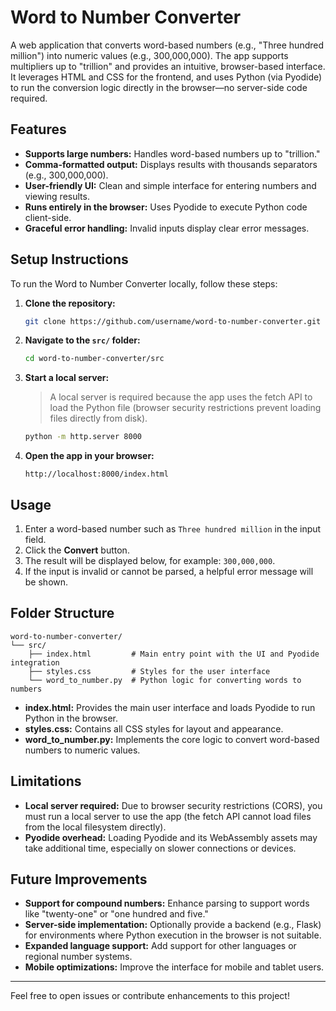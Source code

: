 # Word to Number Converter

A web application that converts word-based numbers (e.g., "Three hundred million") into numeric values (e.g., 300,000,000). The app supports multipliers up to "trillion" and provides an intuitive, browser-based interface. It leverages HTML and CSS for the frontend, and uses Python (via Pyodide) to run the conversion logic directly in the browser—no server-side code required.

## Features

- **Supports large numbers:** Handles word-based numbers up to "trillion."
- **Comma-formatted output:** Displays results with thousands separators (e.g., 300,000,000).
- **User-friendly UI:** Clean and simple interface for entering numbers and viewing results.
- **Runs entirely in the browser:** Uses Pyodide to execute Python code client-side.
- **Graceful error handling:** Invalid inputs display clear error messages.

## Setup Instructions

To run the Word to Number Converter locally, follow these steps:

1. **Clone the repository:**
   ```bash
   git clone https://github.com/username/word-to-number-converter.git
   ```
2. **Navigate to the `src/` folder:**
   ```bash
   cd word-to-number-converter/src
   ```
3. **Start a local server:**
   > A local server is required because the app uses the fetch API to load the Python file (browser security restrictions prevent loading files directly from disk).
   ```bash
   python -m http.server 8000
   ```
4. **Open the app in your browser:**
   ```
   http://localhost:8000/index.html
   ```

## Usage

1. Enter a word-based number such as `Three hundred million` in the input field.
2. Click the **Convert** button.
3. The result will be displayed below, for example: `300,000,000`.
4. If the input is invalid or cannot be parsed, a helpful error message will be shown.

## Folder Structure

```
word-to-number-converter/
└── src/
    ├── index.html         # Main entry point with the UI and Pyodide integration
    ├── styles.css         # Styles for the user interface
    └── word_to_number.py  # Python logic for converting words to numbers
```

- **index.html:** Provides the main user interface and loads Pyodide to run Python in the browser.
- **styles.css:** Contains all CSS styles for layout and appearance.
- **word_to_number.py:** Implements the core logic to convert word-based numbers to numeric values.

## Limitations

- **Local server required:** Due to browser security restrictions (CORS), you must run a local server to use the app (the fetch API cannot load files from the local filesystem directly).
- **Pyodide overhead:** Loading Pyodide and its WebAssembly assets may take additional time, especially on slower connections or devices.

## Future Improvements

- **Support for compound numbers:** Enhance parsing to support words like "twenty-one" or "one hundred and five."
- **Server-side implementation:** Optionally provide a backend (e.g., Flask) for environments where Python execution in the browser is not suitable.
- **Expanded language support:** Add support for other languages or regional number systems.
- **Mobile optimizations:** Improve the interface for mobile and tablet users.

---

Feel free to open issues or contribute enhancements to this project!
